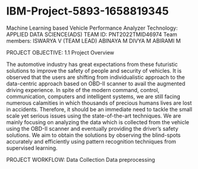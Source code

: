 # IBM-Project-5893-1658819345
Machine Learning based Vehicle Performance Analyzer
Technology: APPLIED DATA SCIENCE(ADS)
TEAM ID: PNT2022TMID46974
Team members: ISWARYA V (TEAM LEAD)
              ABINAYA M
              DIVYA M
              ABIRAMI M
 
PROJECT OBJECTIVE:
1.1 Project Overview

The automotive industry has great expectations from these futuristic solutions to improve the safety of people and security of vehicles. It is observed that the users are shifting from individualistic approach to the data-centric approach based on OBD-II scanner to avail the augmented driving experience. In spite of the modern command, control, communication, computers and intelligent systems, we are still facing numerous calamities in which thousands of precious humans lives are lost in accidents. Therefore, it should be an immediate need to tackle the small scale yet serious issues using the state-of-the-art techniques. We are mainly focusing on analyzing the data which is collected from the vehicle using the OBD-II scanner and eventually providing the driver’s safety solutions. We aim to obtain the solutions by observing the blind-spots accurately and efficiently using pattern recognition techniques from supervised learning.


PROJECT WORKFLOW:
Data Collection
Data preprocessing



